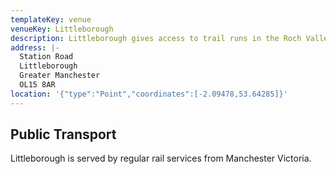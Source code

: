 ```yaml
---
templateKey: venue
venueKey: Littleborough
description: Littleborough gives access to trail runs in the Roch Valley
address: |-
  Station Road
  Littleborough
  Greater Manchester
  OL15 8AR
location: '{"type":"Point","coordinates":[-2.09478,53.64285]}'
---
```

## Public Transport

Littleborough is served by regular rail services from Manchester Victoria.
